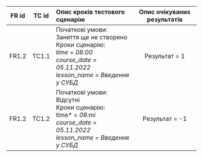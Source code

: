 |FR id|TC id|Опис кроків тестового сценарію|Опис очікуваних результатів|
|:-:|:-:|:-|:-:|
|FR1.2|TC1.1|Початкові умови: Заняття ще не створено <br> Кроки сценарію: <br> *time* = *08:00* <br> *course_date* = *05.11.2022* <br> *lesson_name* = *Введення у СУБД* | Результат = 1|
|FR1.2|TC1.2|Початкові умови: Відсутні <br> Кроки сценарію: <br> time* = *08:mi* <br> *course_date* = *05.11.2022* <br> *lesson_name* = *Введення у СУБД*| Результат = -1|
